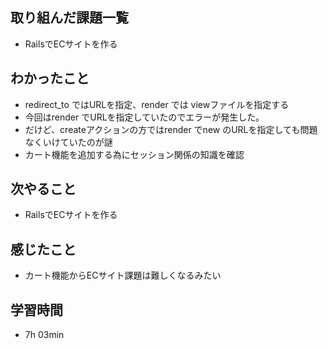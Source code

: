 ## 取り組んだ課題一覧
- RailsでECサイトを作る
## わかったこと
- redirect_to ではURLを指定、render では viewファイルを指定する
- 今回はrender でURLを指定していたのでエラーが発生した。
- だけど、createアクションの方ではrender でnew のURLを指定しても問題なくいけていたのが謎
- カート機能を追加する為にセッション関係の知識を確認
## 次やること
- RailsでECサイトを作る
## 感じたこと
- カート機能からECサイト課題は難しくなるみたい
## 学習時間
- 7h 03min
